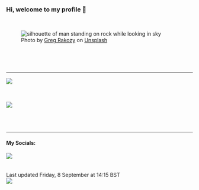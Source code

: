 <h3>Hi, welcome to my profile 👋</h3>

<br />
<figure>
  <img
    src="https://images.unsplash.com/photo-1450849608880-6f787542c88a?crop=entropy&cs=tinysrgb&fit=max&fm=jpg&ixid=M3wyNzQ3MDB8MHwxfHJhbmRvbXx8fHx8fHx8fDE2OTQxNzU3MjF8&ixlib=rb-4.0.3&q=80&w=1080&auto=format"
    alt="silhouette of man standing on rock while looking in sky" 
  />
  <figcaption>Photo by <a
    href="https://unsplash.com/@grakozy?utm_source=Profile%20readme&utm_medium=referral">Greg Rakozy</a> on <a
    href="https://unsplash.com/?utm_source=Profile%20readme&utm_medium=referral">Unsplash</a></figcaption>
</figure>




  <br /><br /><br />

<hr />
<img
  src="https://github-readme-stats.vercel.app/api?username=shanelucy&show_icons=true&theme=calm"
/>
<br /><br /><br />

<img 
  src="https://github-readme-stats.vercel.app/api/top-langs/?username=shanelucy&theme=calm"
/>
<br /><br /><br /><br />
<hr />
<h4>My Socials:</h4>
<a href="https://uk.linkedin.com/in/shane-lucy-4735b616a">
  <img
    src="https://img.shields.io/badge/linkedin%20-%230077B5.svg?&style=for-the-badge&logo=linkedin&logoColor=white"
  />
</a>
<br /><br /><br />
Last updated Friday, 8 September at 14:15 BST
<br />
<img
  src="https://github.com/ShaneLucy/ShaneLucy/workflows/README%20build/badge.svg"
/>
